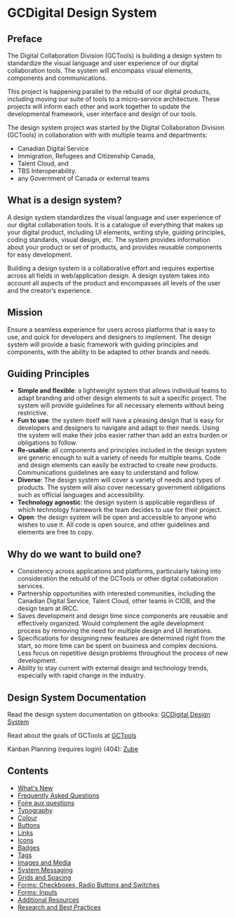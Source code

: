 # GCDigital Design System

## Preface

The Digital Collaboration Division \(GCTools\) is building a design system to standardize the visual language and user experience of our digital collaboration tools. The system will encompass visual elements, components and communications.

This project is happening parallel to the rebuild of our digital products, including moving our suite of tools to a micro-service architecture. These projects will inform each other and work together to update the developmental framework, user interface and design of our tools.

The design system project was started by the Digital Collaboration Division (GCTools) in collaboration with with multiple teams and departments:
* Canadian Digital Service
* Immigration, Refugees and Citizenship Canada, 
* Talent Cloud, and 
* TBS Interoperability.
* any Government of Canada or external teams

## What is a design system?

A design system standardizes the visual language and user experience of our digital collaboration tools. It is a catalogue of everything that makes up your digital product, including UI elements, writing style, guiding principles, coding standards, visual design, etc. The system provides information about your product or set of products, and provides reusable components for easy development.

Building a design system is a collaborative effort and requires expertise across all fields in web/application design. A design system takes into account all aspects of the product and encompasses all levels of the user and the creator’s experience. 

## Mission

Ensure a seamless experience for users across platforms that is easy to use, and quick for developers and designers to implement. The design system will provide a basic framework with guiding principles and components, with the ability to be adapted to other brands and needs. 

## Guiding Principles
* __Simple and flexible__: a lightweight system that allows individual teams to adapt branding and other design elements to suit a specific project. The system will provide guidelines for all necessary elements without being restrictive.
* __Fun to use__: the system itself will have a pleasing design that is easy for developers and designers to navigate and adapt to their needs. Using the system will make their jobs easier rather than add an extra burden or obligations to follow.
* __Re-usable__: all components and principles included in the design system are generic enough to suit a variety of needs for multiple teams. Code and design elements can easily be extracted to create new products. Communications guidelines are easy to understand and follow.
* __Diverse__: The design system will cover a variety of needs and types of products. The system will also cover necessary government obligations such as official languages and accessibility.
* __Technology agnostic__: the design system is applicable regardless of which technology framework the team decides to use for their project.
* __Open__: the design system will be open and accessible to anyone who wishes to use it. All code is open source, and other guidelines and elements are free to copy.

## Why do we want to build one? 

* Consistency across applications and platforms, particularly taking into consideration the rebuild of the GCTools or other digital collaboration services. 
* Partnership opportunities with interested communities, including the Canadian Digital Service, Talent Cloud, other teams in CIOB, and the design team at IRCC. 
* Saves development and design time since components are reusable and effectively organized. Would complement the agile development process by removing the need for multiple design and UI iterations.  
* Specifications for designing new features are determined right from the start, so more time can be spent on business and complex decisions. Less focus on repetitive design problems throughout the process of new development. 
* Ability to stay current with external design and technology trends, especially with rapid change in the industry. 

## Design System Documentation

Read the design system documentation on gitbooks: [GCDigital Design System](https://gctools-outilsgc.gitbooks.io/-gcdigital-design-system/content/)

Read about the goals of GCTools at [GCTools](https://www.canada.ca/en/treasury-board-secretariat/campaigns/gctools-hackathon/gctools.html)

Kanban Planning \(requires login\) \(404\): [Zube](https://zube.io/tbs-sct/design-system/w/main-workspace/kanban )

## Contents

* [What's New](whats-new.md)
* [Frequently Asked Questions](frequently-asked-questions.md)
* [Foire aux questions](foire-aux-questions.md)
* [Typography](typography.md)
* [Colour](colour.md)
* [Buttons](buttons.md)
* [Links](links.md)
* [Icons](iconography.md)
* [Badges](badges.md)
* [Tags](tags.md)
* [Images and Media](images-and-media.md)
* [System Messaging](system-messaging.md)
* [Grids and Spacing](grids-and-spacing.md)
* [Forms: Checkboxes, Radio Buttons and Switches](forms-checkboxes-radio-buttons-and-switches.md)
* [Forms: Inputs](forms-inputs.md)
* [Additional Resources](additional-resources.md)
* [Research and Best Practices](research-and-best-practices.md)
